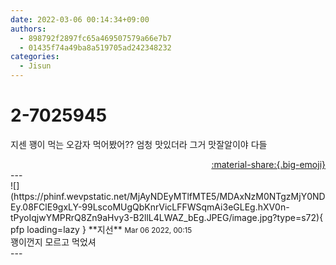 ```yaml
---
date: 2022-03-06 00:14:34+09:00
authors:
  - 898792f2897fc65a469507579a66e7b7
  - 01435f74a49ba8a519705ad242348232
categories:
  - Jisun
---
```


# 2-7025945

<div class="post-container" markdown="1">
<div class="content-container md-sidebar__scrollwrap" markdown="1">

지센 꽹이 먹는 오감자 먹어봤어?? 엄청 맛있더라 그거 맛잘알이야 다들

</div>
</div>

<div style="text-align: right;" markdown="1">
<a href="https://weverse.io/fromis9/fanpost/2-7025945" style="text-align: right;">:material-share:{.big-emoji}</a>
</div>
---

<div class="comments-container md-sidebar__scrollwrap" markdown="1">
<div class="comment" markdown="1">
<div class='id-container' markdown="1">
![](https://phinf.wevpstatic.net/MjAyNDEyMTlfMTE5/MDAxNzM0NTgzMjY0NDEy.08FClE9gxLY-99LscoMUgQbKnrVicLFFWSqmAi3eGLEg.hXV0n-tPyoIqjwYMPRrQ8Zn9aHvy3-B2llL4LWAZ_bEg.JPEG/image.jpg?type=s72){ pfp loading=lazy }
**<span class="artist">지선</span>** <small>Mar 06 2022, 00:15</small><br>
</div>
<div class='comment-body' markdown="1">
꽹이껀지 모르고 먹었셔
</div>
</div>
</div>
---
